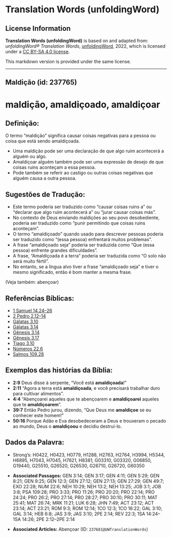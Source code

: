 # Translation Words (unfoldingWord)

## License Information

**Translation Words (unfoldingWord)** is based on and adapted from: _unfoldingWord® Translation Words_, [unfoldingWord](https://unfoldingword.org/utw), 2022, which is licensed under a [CC BY-SA 4.0 license](https://creativecommons.org/licenses/by-sa/4.0/legalcode.en).

This markdown version is provided under the same license.



--------------------------------

## Maldição (id: 237765)

maldição, amaldiçoado, amaldiçoar
=================================

Definição:
----------

O termo “maldição” significa causar coisas negativas para a pessoa ou coisa que está sendo amaldiçoada.

* Uma maldição pode ser uma declaração de que algo ruim acontecerá a alguém ou algo.
* Amaldiçoar alguém também pode ser uma expressão de desejo de que coisas ruins aconteçam a essa pessoa.
* Pode também se referir ao castigo ou outras coisas negativas que alguém causa a outra pessoa.

Sugestões de Tradução:
----------------------

* Este termo poderia ser traduzido como “causar coisas ruins a” ou “declarar que algo ruim acontecerá a” ou “jurar causar coisas más”.
* No contexto de Deus enviando maldições ao seu povo desobediente, poderia ser traduzido como “punir permitindo que coisas ruins aconteçam”.
* O termo “amaldiçoado” quando usado para descrever pessoas poderia ser traduzido como “(essa pessoa) enfrentará muitos problemas”.
* A frase “amaldiçoado seja” poderia ser traduzida como “Que (essa pessoa) enfrente grandes dificuldades”.
* A frase, “Amaldiçoada é a terra” poderia ser traduzida como “O solo não será muito fértil”.
* No entanto, se a língua alvo tiver a frase “amaldiçoado seja” e tiver o mesmo significado, então é bom manter a mesma frase.

(Veja também: abençoar)

Referências Bíblicas:
---------------------

* [1 Samuel 14\.24–26](https://ref.ly/1Sam14:24-1Sam14:26)
* [2 Pedro 2\.12–14](https://ref.ly/2Pet2:12-2Pet2:14)
* [Gálatas 3\.10](https://ref.ly/Gal3:10)
* [Gálatas 3\.14](https://ref.ly/Gal3:14)
* [Gênesis 3\.14](https://ref.ly/Gen3:14)
* [Gênesis 3\.17](https://ref.ly/Gen3:17)
* [Tiago 3\.10](https://ref.ly/Jas3:10)
* [Números 22\.6](https://ref.ly/Num22:6)
* [Salmos 109\.28](https://ref.ly/Ps109:28)

Exemplos das histórias da Bíblia:
---------------------------------

* **2:9** Deus disse à serpente, “Você está **amaldiçoada**!”
* **2:11** “Agora a terra está **amaldiçoada**, e você precisará trabalhar duro para cultivar alimentos”.
* **4:4** “Abençoarei aqueles que te abençoarem e **amaldiçoarei** aqueles que te **amaldiçoarem**”.
* **39:7** Então Pedro jurou, dizendo, “Que Deus me **amaldiçoe** se eu conhecer este homem!”
* **50:16** Porque Adão e Eva desobedeceram a Deus e trouxeram o pecado ao mundo, Deus o **amaldiçoou** e decidiu destruí\-lo.

Dados da Palavra:
-----------------

* Strong’s: H0422, H0423, H0779, H1288, H2763, H2764, H3994, H5344, H6895, H7043, H7045, H7621, H8381, G03310, G03320, G06850, G19440, G25510, G26520, G26530, G26710, G26720, G60350

* **Associated Passages:** GEN 3:14; GEN 3:17; GEN 4:11; GEN 5:29; GEN 8:21; GEN 9:25; GEN 12:3; GEN 27:12; GEN 27:13; GEN 27:29; GEN 49:7; EXO 22:28; NUM 22:6; NEH 10:29; NEH 13:2; NEH 13:25; JOB 3:1; JOB 3:8; PSA 109:28; PRO 3:33; PRO 11:26; PRO 20:20; PRO 22:14; PRO 24:24; PRO 26:2; PRO 27:14; PRO 28:27; PRO 30:10; PRO 30:11; MAT 25:41; MAT 26:74; MRK 11:21; LUK 6:28; JHN 7:49; ACT 23:12; ACT 23:14; ACT 23:21; ROM 9:3; ROM 12:14; 1CO 12:3; 1CO 16:22; GAL 3:10; GAL 3:14; HEB 6:8; JAS 3:9; JAS 3:10; 2PE 2:14; REV 22:3; 1SA 14:24–1SA 14:26; 2PE 2:12–2PE 2:14
* **Associated Articles:** Abençoar (ID: `237681@UWTranslationWords`)

